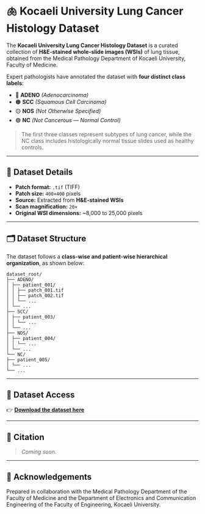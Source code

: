 # 🫁 Kocaeli University Lung Cancer Histology Dataset

The **Kocaeli University Lung Cancer Histology Dataset** is a curated collection of **H&E-stained whole-slide images (WSIs)** of lung tissue, obtained from the Medical Pathology Department of Kocaeli University, Faculty of Medicine.

Expert pathologists have annotated the dataset with **four distinct class labels**:

- 🔴 **ADENO** *(Adenocarcinoma)*  
- 🟠 **SCC** *(Squamous Cell Carcinoma)*  
- 🟡 **NOS** *(Not Otherwise Specified)*  
- 🟢 **NC** *(Not Cancerous — Normal Control)*  

> The first three classes represent subtypes of lung cancer, while the NC class includes histologically normal tissue slides used as healthy controls.

---


## 🧪 Dataset Details

- **Patch format:** `.tif` (TIFF)  
- **Patch size:** `400×400` pixels  
- **Source:** Extracted from **H&E-stained WSIs**  
- **Scan magnification:** `20×`  
- **Original WSI dimensions:** ~8,000 to 25,000 pixels  

---

## 🗂️ Dataset Structure

The dataset follows a **class-wise and patient-wise hierarchical organization**, as shown below:

```
dataset_root/
├── ADENO/
│ ├── patient_001/
│ │ ├── patch_001.tif
│ │ ├── patch_002.tif
│ │ └── ...
│ └── ...
├── SCC/
│ ├── patient_003/
│ │ └── ...
│ └── ...
├── NOS/
│ ├── patient_004/
│ │ └── ...
│ └── ...
└── NC/
├── patient_005/
│ └── ...
└── ...
```
---

## 🔗 Dataset Access

👉 **[Download the dataset here](dataset_link)**

---

## 📄 Citation

> *Coming soon.*

---

## 🤝 Acknowledgements

Prepared in collaboration with the Medical Pathology Department of the Faculty of Medicine and the Department of Electronics and Communication Engineering of the Faculty of Engineering, Kocaeli University.
